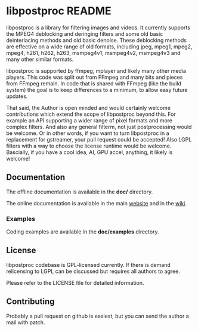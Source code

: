 libpostproc README
==================

libpostproc is a library for filtering images and videos.
It currently supports the MPEG4 deblocking and deringing filters and
some old basic deinterlacing methods and old basic denoise.
These deblocking methods are effective on a wide range of old
formats, including jpeg, mpeg1, mpeg2, mpeg4, h261, h262, h263,
msmpeg4v1, msmpeg4v2, msmpeg4v3 and many other similar formats.

libpostproc is supported by ffmpeg, mplayer and likely many other
media players.
This code was split out from FFmpeg and many bits and pieces from
FFmpeg remain.
In code that is shared with FFmpeg (like the build system)
the goal is to keep differences to a minimum, to allow easy future
updates.

That said, the Author is open minded and would certainly welcome
contributions which extend the scope of libpostproc beyond this.
For example an API supporting a wider range of pixel formats and
more complex filters. And also any general filterm, not just
postprocessing would be welcome.
Or in other words, if you want to turn libpostproc in a replacement
for gstreamer, your pull request could be accepted!
Also LGPL filters with a way to choose the license runtime would be
welcome.
Bascially, if you have a cool idea, AI, GPU accel, anything, it likely
is welcome!


## Documentation

The offline documentation is available in the **doc/** directory.

The online documentation is available in the main [website](https://ffmpeg.org)
and in the [wiki](https://trac.ffmpeg.org).

### Examples

Coding examples are available in the **doc/examples** directory.

## License

libpostproc codebase is GPL-licensed currently. If there is demand
relicensing to LGPL can be discussed but requires all authors to agree.

Please refer to the LICENSE file for detailed information.

## Contributing

Probably a pull request on github is easiest, but you can send the author
a mail with patch.
